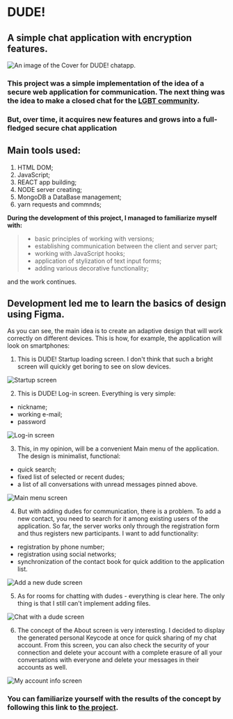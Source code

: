 # DUDE!

## **A simple chat application with encryption features.**

![An image of the Cover for DUDE! chatapp.](github-assets/BaseCover.png)

### This project was a simple implementation of the idea of a secure web application for communication. The next thing was the idea to make a closed chat for the [LGBT community](https://www.google.com/search?client=firefox-b-d&q=+LGBT+community).

### But, over time, it acquires new features and grows into a full-fledged secure chat application

## Main tools used:
1) HTML DOM;
2) JavaScript;
3) REACT app building;
4) NODE server creating;
5) MongoDB a DataBase management;
6) yarn requests and commnds;

**During the development of this project, I managed to familiarize myself with:**
>- basic principles of working with versions;
>- establishing communication between the client and server part;
>- working with JavaScript hooks;
>- application of stylization of text input forms;
>- adding various decorative functionality;

and the work continues.

## Development led me to learn the basics of design using Figma.
As you can see, the main idea is to create an adaptive design that will work correctly on different devices.
This is how, for example, the application will look on smartphones:

1. This is DUDE! Startup loading screen. I don't think that such a bright screen will quickly get boring to see on slow devices.

![Startup screen](github-assets/Mobile-app/Startup-Loading.png)

2. This is DUDE! Log-in screen. Everything is very simple:
- nickname;
- working e-mail;
- password

![Log-in screen](github-assets/Mobile-app/Log-in-Page.png)

3. This, in my opinion, will be a convenient Main menu of the application. The design is minimalist, functional:
- quick search;
- fixed list of selected or recent dudes;
- a list of all conversations with unread messages pinned above.

![Main menu screen](github-assets/Mobile-app/Main-Page.png)

4. But with adding dudes for communication, there is a problem. To add a new contact, you need to search for it among existing users of the application. So far, the server works only through the registration form and thus registers new participants.
I want to add functionality:
- registration by phone number;
- registration using social networks;
- synchronization of the contact book for quick addition to the application list.

![Add a new dude screen](github-assets/Mobile-app/Add-New-Dude.png)

5. As for rooms for chatting with dudes - everything is clear here.
The only thing is that I still can't implement adding files.

![Chat with a dude screen](github-assets/Mobile-app/Chatroom-Page.png)

6. The concept of the About screen is very interesting. I decided to display the generated personal Keycode at once for quick sharing of my chat account.
From this screen, you can also check the security of your connection and delete your account with a complete erasure of all your conversations with everyone and delete your messages in their accounts as well.

![My account info screen](github-assets/Mobile-app/About-Account.png)

### You can familiarize yourself with the results of the concept by following this link to [the project](https://www.figma.com/proto/Q0zR8dOBhrpiDEDFKoIegi/DUDE---D!---ChatApp?page-id=35%3A14547&node-id=35-15775&viewport=1934%2C-484%2C1.22&t=NIQM8Vm6BdnBAKCC-1&scaling=scale-down&starting-point-node-id=35%3A15775).
